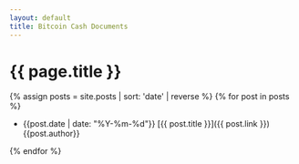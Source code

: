 ```yaml
---
layout: default
title: Bitcoin Cash Documents
---
```

# {{ page.title }}

{% assign posts = site.posts | sort: 'date' | reverse %}
{% for post in posts %}

- {{post.date | date: "%Y-%m-%d"}} [{{ post.title }}]({{ post.link }}) {{post.author}}

{% endfor %}
